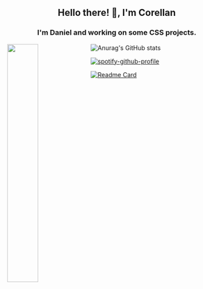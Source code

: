 <h2 align="center">Hello there! 👋, I'm Corellan</h2>
<h3 align="center">I'm Daniel and working on some CSS projects.</h3>


<img width="37.5%" align="left" src="https://lanyard-profile-readme.vercel.app/api/288362986991648778">

![Anurag's GitHub stats](https://github-readme-stats.vercel.app/api?username=CorellanStoma&show_icons=true&hide_border=true&bg_color=1a1c1f&title_color=CD0952&text_color=C0C6DB&icon_color=CD0952&border_radius=12)

<div align="left" width="2%";>

[![spotify-github-profile](https://spotify-github-profile.vercel.app/api/view?uid=corellanstoma&cover_image=true&theme=compact)](https://spotify-github-profile.vercel.app/api/view?uid=corellanstoma&redirect=true)

</div>


[![Readme Card](https://github-readme-stats.vercel.app/api/pin/?username=anuraghazra&repo=github-readme-stats)](https://github.com/anuraghazra/github-readme-stats)

